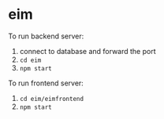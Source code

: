 # eim

To run backend server: 
1. connect to database and forward the port
2. `cd eim` 
3. `npm start`

To run frontend server:
1. `cd eim/eimfrontend`
2. `npm start`
